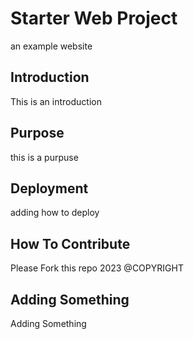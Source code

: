 # Starter Web Project

an example website

## Introduction

This is an introduction

## Purpose

this is a purpuse

## Deployment

adding how to deploy

## How To Contribute

Please Fork this repo
2023 @COPYRIGHT


## Adding Something

Adding Something
